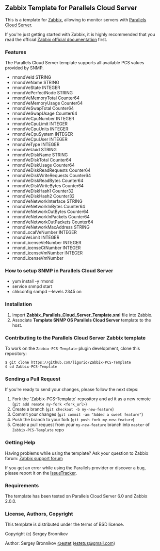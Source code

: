 ## Zabbix Template for Parallels Cloud Server

This is a template for [Zabbix](http://www.zabbix.com/),
allowing to monitor servers with [Parallels Cloud Server](http://www.parallels.com/products/pcs/).

If you're just getting started with Zabbix, it is highly recommended that you
read the official [Zabbix official documentation](https://www.zabbix.com/documentation/2.2/manual) first.

### Features
The Parallels Cloud Server template supports all available PCS values provided by SNMP.

* rmondVeId STRING
* rmondVeName STRING
* rmondVeState INTEGER
* rmondVePerfectNode STRING
* rmondVeMemoryTotal Counter64
* rmondVeMemoryUsage Counter64
* rmondVeSwapTotal Counter64
* rmondVeSwapUsage Counter64
* rmondVeCpuNumber INTEGER
* rmondVeCpuLimit INTEGER
* rmondVeCpuUnits INTEGER
* rmondVeCpuSystem INTEGER
* rmondVeCpuUser INTEGER
* rmondVeType INTEGER
* rmondVeUuid STRING
* rmondVeDiskName STRING
* rmondVeDiskTotal Counter64
* rmondVeDiskUsage Counter64
* rmondVeDiskReadRequests Counter64
* rmondVeDiskWriteRequests Counter64
* rmondVeDiskReadBytes Counter64
* rmondVeDiskWriteBytes Counter64
* rmondVeDiskHash1 Counter32
* rmondVeDiskHash2 Counter32
* rmondVeNetworkInterface STRING
* rmondVeNetworkInBytes Counter64
* rmondVeNetworkOutBytes Counter64
* rmondVeNetworkInPackets Counter64
* rmondVeNetworkOutPackets Counter64
* rmondVeNetworkMacAddress STRING
* rmondLocalVeNumber INTEGER
* rmondVeLimit INTEGER
* rmondLicenseVeNumber INTEGER
* rmondLicenseCtNumber INTEGER
* rmondLicenseVmNumber INTEGER
* rmondLicenseVmNumber

### How to setup SNMP in Parallels Cloud Server

* yum install -y rmond
* service snmpd start
* chkconfig snmpd --levels 2345 on

### Installation

1. Import **Zabbix_Parallels_Cloud_Server_Template.xml** file into Zabbix.
2. Associate **Template SNMP OS Parallels Cloud Server** template to the host.

### Contributing to the Parallels Cloud Server Zabbix template

To work on the `Zabbix-PCS-Template` plugin development, clone this repository:

```
$ git clone https://github.com/ligurio/Zabbix-PCS-Template
$ cd Zabbix-PCS-Template
```

### Sending a Pull Request
If you're ready to send your changes, please follow the next steps:

1. Fork the 'Zabbix-PCS-Template' repository and ad it as a new remote (`git add
remote my-fork <fork_url>`)
2. Create a branch (`git checkout -b my-new-feature`)
3. Commit your changes (`git commit -am "Added a sweet feature"`)
4. Push the branch to your fork (`git push fork my-new-feature`)
5. Create a pull request from your `my-new-feature` branch into `master` of
`Zabbix-PCS-Template` repo

### Getting Help
Having problems while using the template? Ask your question to Zabbix forum:
[Zabbix support forum](https://www.zabbix.com/forum/)

If you get an error while using the Parallels provider or discover a bug,
please report it on the [IssueTracker](https://github.com/ligurio/Zabbix-PCS-Template).

### Requirements

The template has been tested on Parallels Cloud Server 6.0 and Zabbix 2.0.0.


### License, Authors, Copyright

This template is distributed under the terms of BSD license.

Copyright (c) Sergey Bronnikov

Author: Sergey Bronnikov [@estet](https://twitter.com/estet) (estetus@gmail.com)

